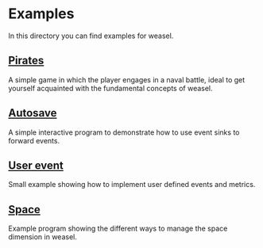 # Examples

In this directory you can find examples for weasel.

## [Pirates](pirates/)

A simple game in which the player engages in a naval battle, ideal to get yourself acquainted with the fundamental concepts of weasel.

## [Autosave](autosave/)

A simple interactive program to demonstrate how to use event sinks to forward events.

## [User event](user_event/)

Small example showing how to implement user defined events and metrics.

## [Space](space/)

Example program showing the different ways to manage the space dimension in weasel.
